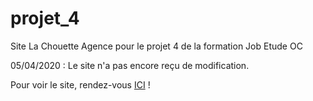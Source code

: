 # projet_4
Site La Chouette Agence pour le projet 4 de la formation Job Etude OC

05/04/2020 : Le site n'a pas encore reçu de modification.

Pour voir le site, rendez-vous [ICI](https://mickaelsermont.github.io/projet_4/) !
